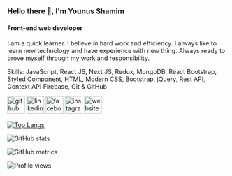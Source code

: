 ### Hello there 👋, I'm Younus Shamim
#### Front-end web developer

I am a quick learner. I believe in hard work and efficiency. I always like to learn new technology and have experience with new thing. Always ready to prove myself through my work and responsibility.

Skills: JavaScript, React JS, Next JS, Redux, MongoDB,  React Bootstrap, Styled Component, HTML, Modern CSS, Bootstrap, jQuery, Rest API, Context API Firebase, Git & GitHub



[<img src='https://cdn.jsdelivr.net/npm/simple-icons@3.0.1/icons/github.svg' alt='github' height='40'>](https://github.com/younusshamim)  [<img src='https://cdn.jsdelivr.net/npm/simple-icons@3.0.1/icons/linkedin.svg' alt='linkedin' height='40'>](https://www.linkedin.com/in/younusshamim/)  [<img src='https://cdn.jsdelivr.net/npm/simple-icons@3.0.1/icons/facebook.svg' alt='facebook' height='40'>](https://www.facebook.com/younusshamim.bd)  [<img src='https://cdn.jsdelivr.net/npm/simple-icons@3.0.1/icons/instagram.svg' alt='instagram' height='40'>](https://www.instagram.com/younusshamim.bd/)  [<img src='https://cdn.jsdelivr.net/npm/simple-icons@3.0.1/icons/icloud.svg' alt='website' height='40'>](https://younusshamim.vercel.app/)  

[![Top Langs](https://github-readme-stats.vercel.app/api/top-langs/?username=younusshamim)](https://github.com/anuraghazra/github-readme-stats)

![GitHub stats](https://github-readme-stats.vercel.app/api?username=younusshamim&show_icons=true&count_private=true)  

![GitHub metrics](https://metrics.lecoq.io/younusshamim)  

![Profile views](https://gpvc.arturio.dev/younusshamim)  
